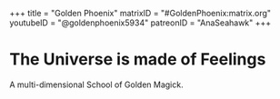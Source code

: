 +++
title = "Golden Phoenix"
matrixID = "#GoldenPhoenix:matrix.org"
youtubeID = "@goldenphoenix5934"
patreonID = "AnaSeahawk"
+++

# The Universe is made of Feelings
A multi-dimensional School of Golden Magick.
